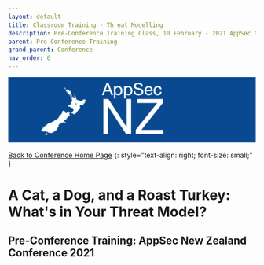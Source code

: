 ```yaml
---
layout: default
title: Classroom Training - Threat Modelling
description: Pre-Conference Training Class, 10 February - 2021 AppSec NZ Conference
parent: Pre-Conference Training
grand_parent: Conference
nav_order: 6
---
```


[![Web Banner](/assets/images/AppSecNZ_Web_Banner.png)](index.md)

[Back to Conference Home Page](index.md)
{: style="text-align: right; font-size: small;" }

# A Cat, a Dog, and a Roast Turkey: What's in Your Threat Model?

## Pre-Conference Training: AppSec New Zealand Conference 2021

